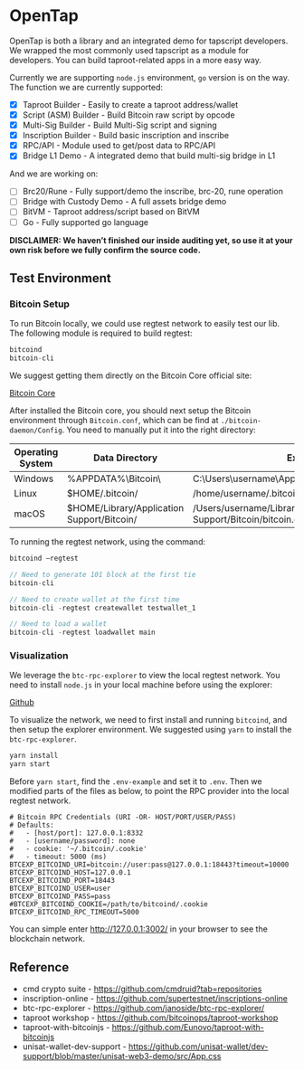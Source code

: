 # **OpenTap**

OpenTap is both a library and an integrated demo for tapscript developers. We wrapped the most commonly used tapscript as a module for developers. You can build taproot-related apps in a more easy way.

Currently we are supporting `node.js` environment, `go` version is on the way. The function we are currently supported:

- [x]  Taproot Builder - Easily to create a taproot address/wallet
- [x]  Script (ASM) Builder - Build Bitcoin raw script by opcode
- [x]  Multi-Sig Builder - Build Multi-Sig script and signing
- [x]  Inscription Builder - Build basic inscription and inscribe
- [x]  RPC/API - Module used to get/post data to RPC/API
- [x]  Bridge L1 Demo - A integrated demo that build multi-sig bridge in L1

And we are working on:

- [ ]  Brc20/Rune - Fully support/demo the inscribe, brc-20, rune operation
- [ ]  Bridge with Custody Demo - A full assets bridge demo
- [ ]  BitVM - Taproot address/script based on BitVM
- [ ]  Go - Fully supported go language

**DISCLAIMER: We haven’t finished our inside auditing yet, so use it at your own risk before we fully confirm the source code.**

## **Test Environment**

### Bitcoin Setup

To run Bitcoin locally, we could use regtest network to easily test our lib. The following module is required to build regtest:

```jsx
bitcoind
bitcoin-cli
```

We suggest getting them directly on the Bitcoin Core official site:

[Bitcoin Core](https://bitcoin.org/en/bitcoin-core/)

After installed the Bitcoin core, you should next setup the Bitcoin environment through `Bitcoin.conf`, which can be find at `./bitcoin-daemon/Config`. You need to manually put it into the right directory: 

| Operating System | Data Directory | Example Path |
| --- | --- | --- |
| Windows | %APPDATA%\\Bitcoin\\ | C:\\Users\\username\\AppData\\Roaming\\Bitcoin\\bitcoin.conf |
| Linux | $HOME/.bitcoin/ | /home/username/.bitcoin/bitcoin.conf |
| macOS | $HOME/Library/Application Support/Bitcoin/ | /Users/username/Library/Application Support/Bitcoin/bitcoin.conf |

To running the regtest network, using the command:

```jsx
bitcoind —regtest

// Need to generate 101 block at the first tie
bitcoin-cli 

// Need to create wallet at the first time 
bitcoin-cli -regtest createwallet testwallet_1

// Need to load a wallet
bitcoin-cli -regtest loadwallet main
```

### **Visualization**

We leverage the `btc-rpc-explorer` to view the local regtest network. You need to install `node.js` in your local machine before using the explorer:

[Github](https://github.com/janoside/btc-rpc-explorer)

To visualize the network, we need to first install and running `bitcoind`, and then setup the explorer environment. We suggested using `yarn` to install the `btc-rpc-explorer`.

```jsx
yarn install
yarn start
```

Before `yarn start`, find the `.env-example` and set it to `.env`. Then we modified parts of the files as below, to point the RPC provider into the local regtest network.

```
# Bitcoin RPC Credentials (URI -OR- HOST/PORT/USER/PASS)
# Defaults:
#   - [host/port]: 127.0.0.1:8332
#   - [username/password]: none
#   - cookie: '~/.bitcoin/.cookie'
#   - timeout: 5000 (ms)
BTCEXP_BITCOIND_URI=bitcoin://user:pass@127.0.0.1:18443?timeout=10000
BTCEXP_BITCOIND_HOST=127.0.0.1
BTCEXP_BITCOIND_PORT=18443
BTCEXP_BITCOIND_USER=user
BTCEXP_BITCOIND_PASS=pass
#BTCEXP_BITCOIND_COOKIE=/path/to/bitcoind/.cookie
BTCEXP_BITCOIND_RPC_TIMEOUT=5000
```

You can simple enter http://127.0.0.1:3002/ in your browser to see the blockchain network.

## Reference

- cmd crypto suite - https://github.com/cmdruid?tab=repositories
- inscription-online - https://github.com/supertestnet/inscriptions-online
- btc-rpc-explorer - https://github.com/janoside/btc-rpc-explorer/
- taproot workshop - https://github.com/bitcoinops/taproot-workshop
- taproot-with-bitcoinjs - https://github.com/Eunovo/taproot-with-bitcoinjs
- unisat-wallet-dev-support - https://github.com/unisat-wallet/dev-support/blob/master/unisat-web3-demo/src/App.css
